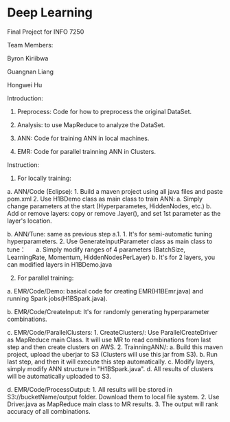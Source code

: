 # Deep Learning
Final Project for INFO 7250

Team Members:

Byron Kiriibwa

Guangnan Liang

Hongwei Hu

Introduction:

1. Preprocess: Code for how to preprocess the original DataSet.

2. Analysis: to use MapReduce to analyze the DataSet.

3. ANN: Code for training ANN in local machines. 

4. EMR: Code for parallel trainning ANN in Clusters.


Instruction:

1. For locally training: 
  
  a. ANN/Code (Eclipse): 
    1. Build a maven project using all java files and paste pom.xml
    2. Use H1BDemo class as main class to train ANN:
      a. Simply change parameters at the start (Hyperparametes, HiddenNodes, etc.)
      b. Add or remove layers: copy or remove .layer(), and set 1st parameter as the layer's location.

  b. ANN/Tune: same as previous step a.1.
    1. It's for semi-automatic tuning hyperparameters.
    2. Use GenerateInputParameter class as main class to tune：
      a. Simply modify ranges of 4 parameters (BatchSize, LearningRate, Momentum, HiddenNodesPerLayer)
      b. It's for 2 layers, you can modified layers in H1BDemo.java
      
2. For parallel training:
  
  a. EMR/Code/Demo: basical code for creating EMR(H1BEmr.java) and running Spark jobs(H1BSpark.java).
  
  b. EMR/Code/CreateInput: It's for randomly generating hyperparameter combinations.
  
  c. EMR/Code/ParallelClusters: 
    1. CreateClusters/: Use ParallelCreateDriver as MapReduce main Class. It will use MR to read combinations from last step and then create clusters on AWS. 
    2. TrainningANN/: 
      a. Build this maven project, upload the uberjar to S3 (Clusters will use this jar from S3).
      b. Run last step, and then it will execute this step automatically.
      c. Modify layers, simply modify ANN structure in "H1BSpark.java".
      d. All results of clusters will be automatically uploaded to S3.
   
   d. EMR/Code/ProcessOutput:
    1. All results will be stored in S3://bucketName/output folder. Download them to local file system.
    2. Use Driver.java as MapReduce main class to MR results.
    3. The output will rank accuracy of all combinations.
    
      
